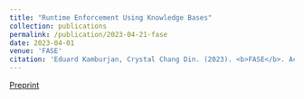 ```yaml
---
title: "Runtime Enforcement Using Knowledge Bases"
collection: publications
permalink: /publication/2023-04-21-fase
date: 2023-04-01
venue: 'FASE'
citation: 'Eduard Kamburjan, Crystal Chang Din. (2023). <b>FASE</b>. Accepted for Publication, Springer.'
---
```


[Preprint](/files/fase2023.pdf)

